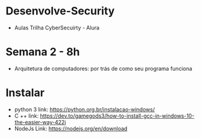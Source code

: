 # Desenvolve-Security
- Aulas Trilha CyberSecuirty - Alura

# Semana 2 - 8h
- Arquitetura de computadores: por trás de como seu programa funciona

 # Instalar 
  - python 3 link: https://python.org.br/instalacao-windows/
  - C ++ link: https://dev.to/gamegods3/how-to-install-gcc-in-windows-10-the-easier-way-422j
  - NodeJs Link: https://nodejs.org/en/download
